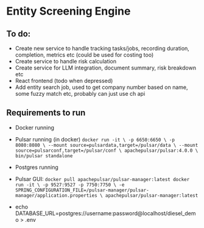 # Entity Screening Engine


## To do:
- Create new service to handle tracking tasks/jobs, recording duration, completion, metrics etc (could be used for costing too)
- Create service to handle risk calculation
- Create service for LLM integration, document summary, risk breakdown etc
- React frontend (todo when depressed)
- Add entity search job, used to get company number based on name, some fuzzy match etc, probably can just use ch api

## Requirements to run
- Docker running
- Pulsar running (in docker)
`docker run -it \
-p 6650:6650 \
-p 8080:8080 \
--mount source=pulsardata,target=/pulsar/data \
--mount source=pulsarconf,target=/pulsar/conf \
apachepulsar/pulsar:4.0.0 \
bin/pulsar standalone`
- Postgres running

- Pulsar GUI:
`docker pull apachepulsar/pulsar-manager:latest
docker run -it \
  -p 9527:9527 -p 7750:7750 \
  -e SPRING_CONFIGURATION_FILE=/pulsar-manager/pulsar-manager/application.properties \
  apachepulsar/pulsar-manager:latest`


- echo DATABASE_URL=postgres://username:password@localhost/diesel_demo > .env
